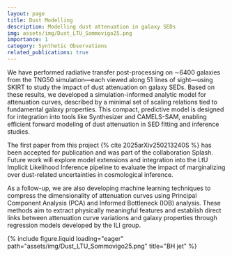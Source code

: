 ```yaml
---
layout: page
title: Dust Modelling
description: Modelling dust attenuation in galaxy SEDs
img: assets/img/Dust_LTU_Sommovigo25.png
importance: 1
category: Synthetic Observations
related_publications: true
---
```

We have performed radiative transfer post-processing on ∼6400 galaxies from the TNG50 simulation—each viewed along 51 lines of sight—using SKIRT to study the impact of dust attenuation on galaxy SEDs. Based on these results, we developed a simulation-informed analytic model for attenuation curves, described by a minimal set of scaling relations tied to fundamental galaxy properties. This compact, predictive model is designed for integration into tools like Synthesizer and CAMELS-SAM, enabling efficient forward modeling of dust attenuation in SED fitting and inference studies.

The first paper from this project {% cite 2025arXiv250213240S %} has been accepted for publication and was part of the collaboration Splash. Future work will explore model extensions and integration into the LtU Implicit Likelihood Inference pipeline to evaluate the impact of marginalizing over dust-related uncertainties in cosmological inference.

As a follow-up, we are also developing machine learning techniques to compress the dimensionality of attenuation curves using Principal Component Analysis (PCA) and Informed Bottleneck (IOB) analysis. These methods aim to extract physically meaningful features and establish direct links between attenuation curve variations and galaxy properties through regression models developed by the ILI group.


<div class="row">
    <div class="col-sm">
        {% include figure.liquid loading="eager" path="assets/img/Dust_LTU_Sommovigo25.png" title="BH jet" %}
    </div>
</div>

